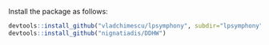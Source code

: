Install the package as follows:

```R
devtools::install_github("vladchimescu/lpsymphony", subdir="lpsymphony")
devtools::install_github("nignatiadis/DDHW")
```